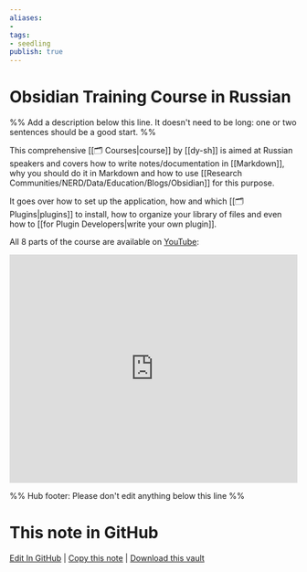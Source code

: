 ```yaml
---
aliases: 
- 
tags:
- seedling
publish: true
---
```


# Obsidian Training Course in Russian

%% Add a description below this line. It doesn't need to be long: one or two sentences should be a good start. %%

This comprehensive [[🗂️ Courses|course]] by [[dy-sh]] is aimed at Russian speakers and covers how to write notes/documentation in [[Markdown]], why you should do it in Markdown and how to use [[Research Communities/NERD/Data/Education/Blogs/Obsidian]] for this purpose.

It goes over how to set up the application, how and which [[🗂️ Plugins|plugins]] to install, how to organize your library of files and even how to [[for Plugin Developers|write your own plugin]].

All 8 parts of the course are available on [YouTube](https://youtube.com/playlist?list=PLrRc3UisLr6KVOYhzpSnywtHkCi2PEza5):

<iframe width="100%" height="400px" src="https://www.youtube.com/embed/aeebp25l9Gg?list=PLrRc3UisLr6KVOYhzpSnywtHkCi2PEza5" title="YouTube video player" frameborder="0" allow="accelerometer; autoplay; clipboard-write; encrypted-media; gyroscope; picture-in-picture" allowfullscreen></iframe>

%% Hub footer: Please don't edit anything below this line %%

# This note in GitHub

<span class="git-footer">[Edit In GitHub](https://github.dev/obsidian-community/obsidian-hub/blob/main/04%20-%20Guides%2C%20Workflows%2C%20%26%20Courses/Courses/Obsidian%20Training%20Course%20in%20Russian.md "git-hub-edit-note") | [Copy this note](https://raw.githubusercontent.com/obsidian-community/obsidian-hub/main/04%20-%20Guides%2C%20Workflows%2C%20%26%20Courses/Courses/Obsidian%20Training%20Course%20in%20Russian.md "git-hub-copy-note") | [Download this vault](https://github.com/obsidian-community/obsidian-hub/archive/refs/heads/main.zip "git-hub-download-vault") </span>

